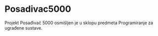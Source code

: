 # Posadivac5000
Projekt Posađivač 5000 osmišljen je u sklopu predmeta Programiranje za ugrađene sustave.
